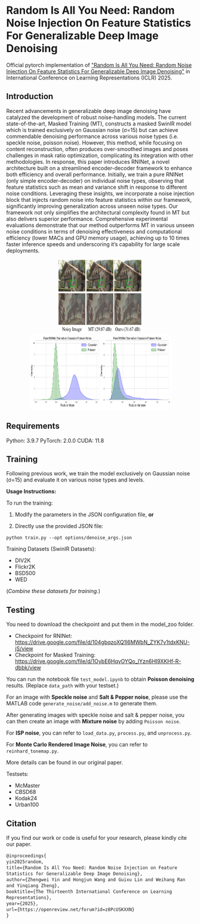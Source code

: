 # Random Is All You Need: Random Noise Injection On Feature Statistics For Generalizable Deep Image Denoising

Official pytorch implementation of ["Random Is All You Need: Random Noise Injection On Feature Statistics For Generalizable Deep Image Denoising"](https://openreview.net/forum?id=z8PcUSKXXN) in International Conference on Learning Representations (ICLR) 2025.

## Introduction

Recent advancements in generalizable deep image denoising have catalyzed the development of robust noise-handling models. The current state-of-the-art, Masked Training (MT), constructs a masked SwinIR model which is trained exclusively on Gaussian noise (σ=15) but can achieve commendable denoising performance across various noise types (i.e. speckle noise, poisson noise). However, this method, while focusing on content reconstruction, often produces over-smoothed images and poses challenges in mask ratio optimization, complicating its integration with other methodologies. In response, this paper introduces RNINet, a novel architecture built on a streamlined encoder-decoder framework to enhance both efficiency and overall performance. Initially, we train a pure RNINet (only simple encoder-decoder) on individual noise types, observing that feature statistics such as mean and variance shift in response to different noise conditions. Leveraging these insights, we incorporate a noise injection block that injects random noise into feature statistics within our framework, significantly improving generalization across unseen noise types. Our framework not only simplifies the architectural complexity found in MT but also delivers superior performance. Comprehensive experimental evaluations demonstrate that our method outperforms MT in various unseen noise conditions in terms of denoising effectiveness and computational efficiency (lower MACs and GPU memory usage), achieving up to 10 times faster inference speeds and underscoring it’s capability for large scale deployments.

<p align="center">
  <img src="./figs/fig1.png" alt="熊猫" width="230" height="200" />
  <img src="./figs/feature_shift.png" alt="熊猫2" width="380" height="200" />
</p>


## Requirements

Python: 3.9.7
PyTorch: 2.0.0
CUDA: 11.8

## Training

Following previous work, we train the model exclusively on Gaussian noise (σ=15) and evaluate it on various noise types and levels.

**Usage Instructions:**

To run the training:

1. Modify the parameters in the JSON configuration file, **or**

2. Directly use the provided JSON file:

```
python train.py --opt options/denoise_args.json
```

Training Datasets (SwinIR Datasets): 

* DIV2K
* Flickr2K
* BSD500
* WED

(*Combine these datasets for training.*)

## Testing

You need to download the checkpoint and put them in the model_zoo folder.

* Checkpoint for RNINet: https://drive.google.com/file/d/104gbqzoXQ1l6MWbN_ZYK7v1tdxKNU-jS/view
* Checkpoint for Masked Training: https://drive.google.com/file/d/1OybE6HqyOYQo_lYzn6HI9XKHf-R-dbbk/view

You can run the notebook file `test_model.ipynb` to obtain **Poisson denoising** results. (Replace `data_path` with your testset.)

For an image with **Speckle noise** and **Salt & Pepper noise**, please use the MATLAB code `generate_noise/add_noise.m` to generate them.

After generating images with speckle noise and salt & pepper noise, you can then create an image with **Mixture noise** by adding `Poisson noise`.

For **ISP noise**, you can refer to `load_data.py`, `process.py`, and `unprocess.py`.

For **Monte Carlo Rendered Image Noise**, you can refer to `reinhard_tonemap.py`.

More details can be found in our original paper.

Testsets:

* McMaster
* CBSD68
* Kodak24
* Urban100
  
## Citation
If you find our work or code is useful for your research, please kindly cite our paper.
```
@inproceedings{
yin2025random,
title={Random Is All You Need: Random Noise Injection on Feature Statistics for Generalizable Deep Image Denoising},
author={Zhengwei Yin and Hongjun Wang and Guixu Lin and Weihang Ran and Yinqiang Zheng},
booktitle={The Thirteenth International Conference on Learning Representations},
year={2025},
url={https://openreview.net/forum?id=z8PcUSKXXN}
}
```

